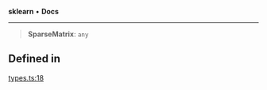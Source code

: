 **sklearn** • **Docs**

***

> **SparseMatrix**: `any`

## Defined in

[types.ts:18](https://github.com/transitive-bullshit/scikit-learn-ts/blob/5e663e21c4853c8fe2b9bcb1cb98c79fc27bba08/packages/sklearn/src/types.ts#L18)
